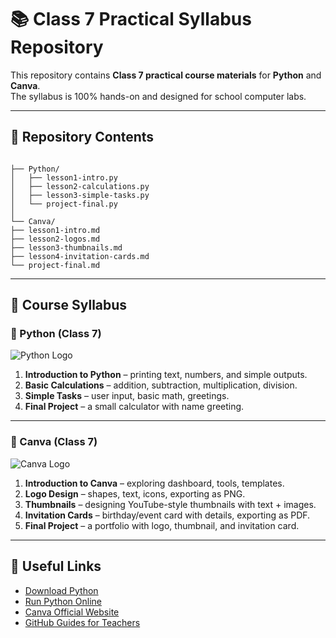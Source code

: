 # 📚 Class 7 Practical Syllabus Repository

This repository contains **Class 7 practical course materials** for **Python** and **Canva**.  
The syllabus is 100% hands-on and designed for school computer labs.  

---

## 📂 Repository Contents
```

├── Python/
│   ├── lesson1-intro.py
│   ├── lesson2-calculations.py
│   ├── lesson3-simple-tasks.py
│   └── project-final.py
│
└── Canva/
├── lesson1-intro.md
├── lesson2-logos.md
├── lesson3-thumbnails.md
├── lesson4-invitation-cards.md
└── project-final.md

```

---

## 🎯 Course Syllabus

### 🔹 Python (Class 7)
![Python Logo](https://www.python.org/static/community_logos/python-logo.png)

1. **Introduction to Python** – printing text, numbers, and simple outputs.  
2. **Basic Calculations** – addition, subtraction, multiplication, division.  
3. **Simple Tasks** – user input, basic math, greetings.  
4. **Final Project** – a small calculator with name greeting.  

---

### 🔹 Canva (Class 7)
![Canva Logo](https://upload.wikimedia.org/wikipedia/commons/thumb/0/08/Canva_icon_2021.svg/1024px-Canva_icon_2021.svg.png)

1. **Introduction to Canva** – exploring dashboard, tools, templates.  
2. **Logo Design** – shapes, text, icons, exporting as PNG.  
3. **Thumbnails** – designing YouTube-style thumbnails with text + images.  
4. **Invitation Cards** – birthday/event card with details, exporting as PDF.  
5. **Final Project** – a portfolio with logo, thumbnail, and invitation card.  

---

## 🔗 Useful Links

* [Download Python](https://www.python.org/downloads/)  
* [Run Python Online](https://www.programiz.com/python-programming/online-compiler/)  
* [Canva Official Website](https://www.canva.com/)  
* [GitHub Guides for Teachers](https://docs.github.com/en/education)  
```